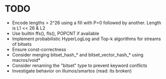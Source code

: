 # TODO
 - Encode lengths > 2^26 using a fill with P=0 followed by another. Length is L1 << 26 & L2
 - Use builtin ffs(), fls(), POPCNT if available
 - Implement probabilistic HyperLogLog and Top-k algorithms for streams of bitsets
 - Ensure const-correctness
 - Consider merging bitset_hash_* and bitset_vector_hash_* using macros/void*
 - Consider renaming the "bitset" type to prevent keyword conflicts
 - Investigate behavior on illumos/smartos (read: its broken)
